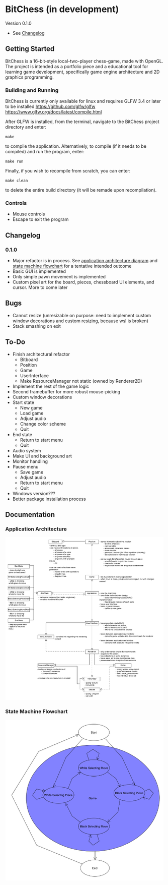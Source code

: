 # BitChess (in development)
Version 0.1.0
- See [Changelog](#changelog)
## Getting Started
BitChess is a 16-bit-style local-two-player chess-game, made with OpenGL. The project is intended as a portfolio piece and a educational tool for learning game development, specifically game engine architecture and 2D graphics programming.
### Building and Running
BitChess is currently only available for linux and requires GLFW 3.4 or later to be installed
<https://github.com/glfw/glfw>
<https://www.glfw.org/docs/latest/compile.html>

After GLFW is installed, from the terminal, navigate to the BitChess project directory and enter:
```
make
```
to compile the application.
Alternatively, to compile (if it needs to be compiled) and run the program, enter:
```
make run
```
Finally, if you wish to recompile from scratch, you can enter:
```
make clean
```
to delete the entire build directory (it will be remade upon recompilation).
### Controls
- Mouse controls
- Escape to exit the program
## <a name="changelog"></a> Changelog
### 0.1.0
- Major refactor is in process. See [application architecture diagram](#apparch) and [state machine flowchart](#stateflo) for a tentative intended outcome
- Basic GUI is implemented
- Only simple pawn movement is implemented
- Custom pixel art for the board, pieces, chessboard UI elements, and cursor. More to come later
## Bugs
- Cannot resize (unresizable on purpose: need to implement custom window decorations and custom resizing, because wsl is broken)
- Stack smashing on exit
## To-Do
- Finish architectural refactor
    - Bitboard
    - Position
    - Game
    - UserInterface
    - Make ResourceManager not static (owned by Renderer2D)
- Implement the rest of the game logic
- Second framebuffer for more robust mouse-picking
- Custom window decorations
- Start state
    - New game
    - Load game
    - Adjust audio
    - Change color scheme
    - Quit
- End state
    - Return to start menu
    - Quit
- Audio system
- Make UI and background art
- Monitor handling
- Pause menu
    - Save game
    - Adjust audio
    - Return to start menu
    - Quit
- Windows version???
- Better package installation process
## Documentation
### <a name="apparch"></a> Application Architecture
![image](doc/application_architecture.png)
### <a name="stateflow"></a> State Machine Flowchart
![image](doc/state_machine_flowchart.png)